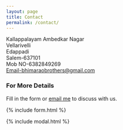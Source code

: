 ```yaml
---
layout: page
title: Contact
permalink: /contact/
---
```



Kallappalayam Ambedkar Nagar<br> Vellarivelli<br> Edappadi<br> Salem-637101<br> Mob NO-6382849269<br> Email-bhimaraobrothers@gmail.com


### For More Details

Fill in the form or [email me](mailto:{{bhimaraobrothers@gmail.com}}) to discuss with us.

{% include form.html %}

{% include modal.html %}
